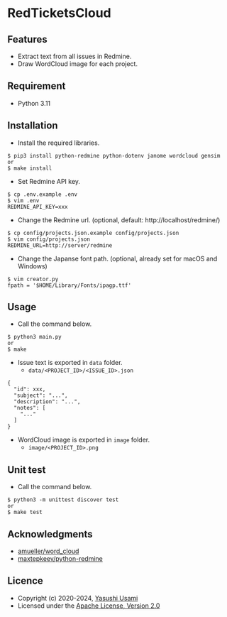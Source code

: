 # RedTicketsCloud

## Features

* Extract text from all issues in Redmine.
* Draw WordCloud image for each project.

## Requirement

* Python 3.11

## Installation

* Install the required libraries.

~~~
$ pip3 install python-redmine python-dotenv janome wordcloud gensim
or
$ make install
~~~

* Set Redmine API key.

~~~
$ cp .env.example .env
$ vim .env
REDMINE_API_KEY=xxx
~~~

* Change the Redmine url. (optional, default: http://localhost/redmine/)

~~~
$ cp config/projects.json.example config/projects.json
$ vim config/projects.json
REDMINE_URL=http://server/redmine
~~~

* Change the Japanse font path. (optional, already set for macOS and Windows)

~~~
$ vim creator.py
fpath = '$HOME/Library/Fonts/ipagp.ttf'
~~~

## Usage

* Call the command below.

~~~
$ python3 main.py
or
$ make
~~~

* Issue text is exported in `data` folder.
  * `data/<PROJECT_ID>/<ISSUE_ID>.json`

~~~
{
  "id": xxx,
  "subject": "...",
  "description": "...",
  "notes": [
    "..."
  ]
}
~~~

* WordCloud image is exported in `image` folder.
  * `image/<PROJECT_ID>.png`

## Unit test

* Call the command below.

~~~
$ python3 -m unittest discover test
or
$ make test
~~~

## Acknowledgments

* [amueller/word_cloud](https://github.com/amueller/word_cloud)
* [maxtepkeev/python-redmine](https://github.com/maxtepkeev/python-redmine)

## Licence

* Copyright (c) 2020-2024, [Yasushi Usami](https://github.com/yusami)
* Licensed under the [Apache License, Version 2.0][Apache]

[Apache]: http://www.apache.org/licenses/LICENSE-2.0
